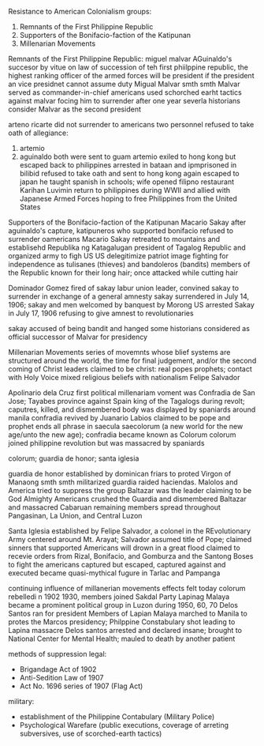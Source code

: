 Resistance to American Colonialism groups:
1. Remnants of the First Philippine Republic
2. Supporters of the Bonifacio-faction of the Katipunan
3. Millenarian Movements

Remnants of the First Philippine Republic:
miguel malvar
AGuinaldo's succesor
by vitue on law of succession of teh first phiilppine republic, the highest ranking officer of the armed forces will be president if the president an vice presidnet cannot assume duty
Migual Malvar smth smth
Malvar served as commander-in-chief
americans used schorched earht tactics against malvar focing him to surrender after one year
severla historians consider Malvar as the second president

arteno ricarte
did not surrender to americans
two personnel refused to take oath of allegiance:
1. artemio
2. aguinaldo
both were sent to guam
artemio exiled to hong kong but escaped back to philippines
arrested in bataan and ipmprisoned in bilibid
refused to take oath and sent to hong kong again
escaped to japan
he taught spanish in schools; wife opened filipno restaurant Karihan Luvimin
return to philippines during WWII and allied with Japanese Armed Forces hoping to free Philippines from the United States


Supporters of the Bonifacio-faction of the Katipunan
Macario Sakay
after aguinaldo's capture, katipuneros who supported bonifacio refused to surrender oamericans
Macario Sakay retreated to mountains and establisehd Republika ng Katagalugan
president of Tagalog Republic and organized army to figh US
US delegitimize patriot image fighting for independence as tulisanes (thieves) and bandoleros (bandits)
members of the Republic known for their long hair; once attacked while cutting hair

Dominador Gomez
fired of sakay
labur union leader, convined sakay to surrender in exchange of a general amnesty
sakay surrendered in July 14, 1906; sakay and men welcomed by banquest by Morong
US arrested Sakay in July 17, 1906 refusing to give amnest to revolutionaries

sakay accused of being bandit and hanged
some historians considered as official successor of Malvar for presidency

Millenarian Movements
series of movemnts whose blief systems are structured around the world, the time for final judgement, and/or the second coming of Christ
leaders claimed to be christ: real popes prophets; contact with Holy Voice
mixed religious beliefs with nationalism
Felipe Salvador

Apolinario dela Cruz
first political millenariam voment was Confradia de San Jose; Tayabes province against Spain
king of the Tagalogs during revolt; caputres, killed, and dismembered body was displayed by spaniards around manila
confradia revived by Juanario Labios claimed to be pope and prophet
ends all phrase in saecula saecolorum (a new world for the new age/unto the new age); confradia became known as Colorum
colorum joined philippine revolution but was massacred by spaniards


colorum; guardia de honor; santa iglesia

guardia de honor
established by dominican friars to proted Virgon of Manaong
smth
smth
militarized guardia raided haciendas. Malolos and America tried to suppress the group
Baltazar was the leader claiming to be God Almighty
Americans crushed the Guardia and dismembered Baltazar and massacred Cabaruan
remaining members spread throughout Pangasinan, La Union, and Central Luzon


Santa Iglesia
established by Felipe Salvador, a colonel in the REvolutionary Army
centered around Mt. Arayat; Salvador assumed title of Pope; claimed sinners that supported Americans will drown in a great flood
claimed to recevie orders from Rizal, Bonifacio, and Gomburza and the Santong Boses to fight the americans
captured but escaped, captured against and executed
became quasi-mythical fugure in Tarlac and Pampanga


continuing influence of millanerian movements
effects felt today
colorum rebelledi n 1902 1930, members joined Sakdal Party
Lapinag Malaya became a prominent political group in Luzon during 1950, 60, 70
Delos Santos ran for president
Members of Lapian Malaya marched to Manila to protes the Marcos presidency; Philppine Constabulary shot leading to Lapina massacre
Delos santos arrested and declared insane; brought to National Center for Mental Health; mauled to death by another patient


methods of suppression
legal:
* Brigandage Act of 1902
* Anti-Sedition Law of 1907
* Act No. 1696 series of 1907 (Flag Act)

military:
* establishment of the Philippine Contabulary (Military Police)
* Psychological Warefare  (public executions, coverage of arreting subversives, use of scorched-earth tactics)